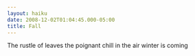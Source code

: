 ```yaml
---
layout: haiku
date: 2008-12-02T01:04:45.000-05:00
title: Fall
---
```


The rustle of leaves
the poignant chill in the air
winter is coming
